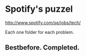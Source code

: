 Spotify's puzzel
=====================
http://www.spotify.com/se/jobs/tech/

Each one folder for each problem.

Bestbefore. Completed.
---------------------
